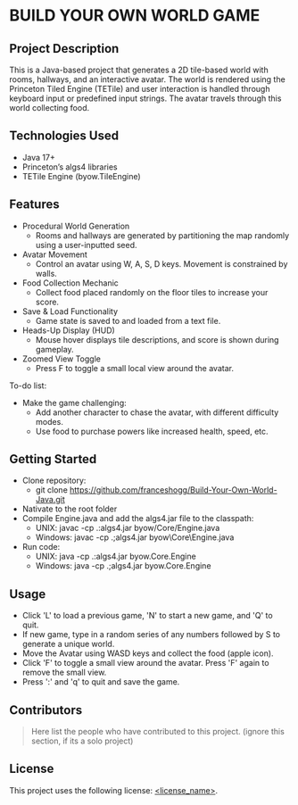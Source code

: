 # BUILD YOUR OWN WORLD GAME

## Project Description

This is a Java-based project that generates a 2D tile-based world with rooms, hallways, and an interactive avatar. The world is rendered using the Princeton Tiled Engine (TETile) and user interaction is handled through keyboard input or predefined input strings. The avatar travels through this world collecting food. 

## Technologies Used

* Java 17+
* Princeton’s algs4 libraries
* TETile Engine (byow.TileEngine)

## Features

* Procedural World Generation
   * Rooms and hallways are generated by partitioning the map randomly using a user-inputted seed.
* Avatar Movement
   * Control an avatar using W, A, S, D keys. Movement is constrained by walls.
* Food Collection Mechanic
   * Collect food placed randomly on the floor tiles to increase your score.
* Save & Load Functionality
   * Game state is saved to and loaded from a text file.
* Heads-Up Display (HUD)
   * Mouse hover displays tile descriptions, and score is shown during gameplay.
* Zoomed View Toggle
   * Press F to toggle a small local view around the avatar.

To-do list:
* Make the game challenging:
  * Add another character to chase the avatar, with different difficulty modes.
  * Use food to purchase powers like increased health, speed, etc. 

## Getting Started
   
- Clone repository:
   - git clone https://github.com/franceshogg/Build-Your-Own-World-Java.git
- Nativate to the root folder
- Compile Engine.java and add the algs4.jar file to the classpath:
   - UNIX: javac -cp .:algs4.jar byow/Core/Engine.java
   - Windows: javac -cp .;algs4.jar byow\Core\Engine.java
- Run code:
   - UNIX: java -cp .:algs4.jar byow.Core.Engine
   - Windows: java -cp .;algs4.jar byow.Core.Engine

## Usage

* Click 'L' to load a previous game, 'N' to start a new game, and 'Q' to quit.
* If new game, type in a random series of any numbers followed by S to generate a unique world.
* Move the Avatar using WASD keys and collect the food (apple icon).
* Click 'F' to toggle a small view around the avatar. Press 'F' again to remove the small view. 
* Press ':' and 'q' to quit and save the game.

## Contributors

> Here list the people who have contributed to this project. (ignore this section, if its a solo project)

## License

This project uses the following license: [<license_name>](<link>).

